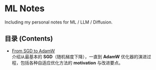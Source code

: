 # ML Notes

Including my personal notes for ML / LLM / Diffusion.

## 目录 (Contents)

- [From SGD to AdamW](./optimizers.md)  
  介绍从最基本的 **SGD**（随机梯度下降），一直到 **AdamW** 优化器的演进过程，包括各种自适应优化方法的 **motivation** 与改进要点。



